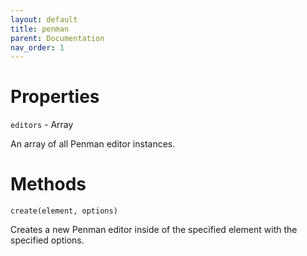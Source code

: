 ```yaml
---
layout: default
title: penman
parent: Documentation
nav_order: 1
---
```


# Properties

`editors` - Array

An array of all Penman editor instances.

# Methods

`create(element, options)`

Creates a new Penman editor inside of the specified element with the specified options. 
